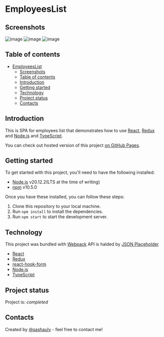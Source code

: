 # EmployeesList

## Screenshots

![image](https://github.com/sashauly/EmployeesList/assets/77851963/d1e960ac-d3e6-4ede-8a2d-4fcfc9da6741)
![image](https://github.com/sashauly/EmployeesList/assets/77851963/14c78029-ab09-4cd5-8abd-1f32e3052a81)
![image](https://github.com/sashauly/EmployeesList/assets/77851963/8f9da68a-213e-4fbf-b26d-b9f8b330e36e)

## Table of contents

- [EmployeesList](#employeeslist)
  - [Screenshots](#screenshots)
  - [Table of contents](#table-of-contents)
  - [Introduction](#introduction)
  - [Getting started](#getting-started)
  - [Technology](#technology)
  - [Project status](#project-status)
  - [Contacts](#contacts)

## Introduction

This is SPA for employees list that demonstrates how to use [React](https://reactjs.org/), [Redux](https://redux.js.org/) and [Node.js](https://nodejs.org/en/) and [TypeScript](https://www.typescriptlang.org/).

You can check out hosted version of this project [on GitHub Pages](https://sashauly.github.io/EmployeesList/).

## Getting started

To get started with this project, you'll need to have the following installed:

- [Node.js](https://nodejs.org/en/) v20.12.2(LTS at the time of writing)
- [npm](https://www.npmjs.com/) v10.5.0

Once you have these installed, you can follow these steps:

1. Clone this repository to your local machine.
2. Run `npm install` to install the dependencies.
3. Run `npm start` to start the development server.

## Technology

This project was bundled with [Webpack](https://webpack.js.org/)
API is halded by [JSON Placeholder](https://jsonplaceholder.typicode.com/)

- [React](https://reactjs.org/)
- [Redux](https://redux.js.org/)
- [react-hook-form](https://react-hook-form.com/)
- [Node.js](https://nodejs.org/en/)
- [TypeScript](https://www.typescriptlang.org/)

## Project status

Project is: _completed_

## Contacts

Created by [@sashauly](https://t.me/sashauly) - feel free to contact me!
